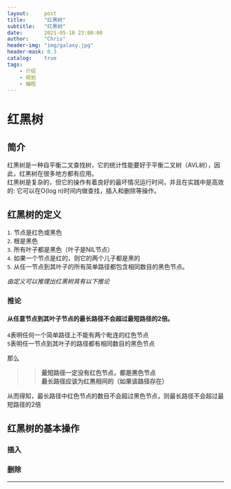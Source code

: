 ```yaml
---
layout:     post
title:      "红黑树"
subtitle:   "红黑树"
date:       2021-05-18 23:00:00
author:     "Chris"
header-img: "img/galaxy.jpg"
header-mask: 0.3
catalog:    true
tags:
    - 介绍
    - 规划
    - 编程
---
```


# 红黑树

## 简介
红黑树是一种自平衡二叉查找树，它的统计性能要好于平衡二叉树（AVL树），因此，红黑树在很多地方都有应用。  
红黑树是复杂的，但它的操作有着良好的最坏情况运行时间，并且在实践中是高效的: 它可以在O(log n)时间内做查找，插入和删除等操作。

## 红黑树的定义

`1`. 节点是红色或黑色  
`2`. 根是黑色  
`3`. 所有叶子都是黑色（叶子是NIL节点）  
`4`. 如果一个节点是红的，则它的两个儿子都是黑的  
`5`. 从任一节点到其叶子的所有简单路径都包含相同数目的黑色节点。  

*由定义可以推理出红黑树具有以下推论*

### 推论

#### 从任意节点到其叶子节点的最长路径不会超过最短路径的2倍。

`4`表明任何一个简单路径上不能有两个毗连的红色节点  
`5`表明任一节点到其叶子的路径都有相同数目的黑色节点  

那么
>>**最短路径一定没有红色节点，都是黑色节点**  
>>**最长路径应该为红黑相间的（如果该路径存在）**  

从而得知，最长路径中红色节点的数目不会超过黑色节点，则最长路径不会超过最短路径的2倍  

## 红黑树的基本操作


### 插入

### 删除



****************************************
